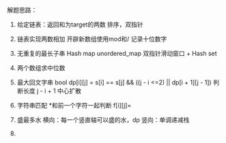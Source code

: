 解题思路：
1. 给定链表：返回和为target的两数
排序，双指针
2. 链表实现两数相加
开辟新数组使用mod和/ 记录十位数字
3. 无重复的最长子串
 Hash map unordered_map
 双指针滑动窗口 + Hash set
4. 两个数组求中位数


5. 最大回文字串
bool dp[i][j] = s[i] == s[j] && ((j - i <=2) || dp[i + 1][j - 1]) 
判断长度 j - i + 1
中心扩散
6. 字符串匹配
*和前一个字符一起判断
f[i][j]=

7. 盛最多水
横向：每一个竖直轴可以盛的水，dp
竖向：单调递减栈

8. 